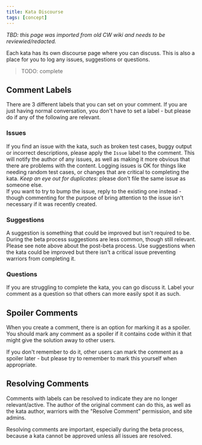 ```yaml
---
title: Kata Discourse
tags: [concept]
---
```



_TBD: this page was imported from old CW wiki and needs to be reviewied/redacted._

Each kata has its own discourse page where you can discuss. This is also a place for you to log any issues, suggestions or questions.

> TODO: complete

## Comment Labels

There are 3 different labels that you can set on your comment. If you are just having normal conversation, you don't have to set a label - but please do if any of the following are relevant.

### Issues

If you find an issue with the kata, such as broken test cases, buggy output or incorrect descriptions, please apply the `Issue` label to the comment. This will notify the author of any issues, as well as making it more obvious that there are problems with the content.
Logging issues is OK for things like needing random test cases, or changes that are critical to completing the kata. _Keep an eye out for duplicates:_ please don't file the same issue as someone else.  
If you want to try to bump the issue, reply to the existing one instead - though commenting for the purpose of bring attention to the issue isn't necessary if it was recently created.

### Suggestions

A suggestion is something that could be improved but isn't required to be. During the beta process suggestions are less common, though still relevant. Please see note above about the post-beta process. Use suggestions when the kata could be improved but there isn't a critical issue preventing warriors from completing it.

### Questions

If you are struggling to complete the kata, you can go discuss it. Label your comment as a question so that others can more easily spot it as such.

## Spoiler Comments

When you create a comment, there is an option for marking it as a spoiler. You should mark any comment as a spoiler if it contains code within it that might give the solution away to other users.

If you don't remember to do it, other users can mark the comment as a spoiler later - but please try to remember to mark this yourself when appropriate.

## Resolving Comments

Comments with labels can be resolved to indicate they are no longer relevant/active. The author of the original comment can do this, as well as the kata author, warriors with the "Resolve Comment" permission, and site admins.

Resolving comments are important, especially during the beta process, because a kata cannot be approved unless all issues are resolved.
